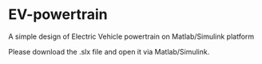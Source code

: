 # EV-powertrain
A simple design of Electric Vehicle powertrain on Matlab/Simulink platform 

Please download the .slx file and open it via Matlab/Simulink.
